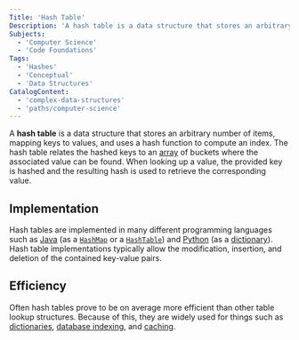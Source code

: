 ```yaml
---
Title: 'Hash Table'
Description: 'A hash table is a data structure that stores an arbitrary number of items, mapping keys to values, and uses a hash function to compute an index.'
Subjects:
  - 'Computer Science'
  - 'Code Foundations'
Tags:
  - 'Hashes'
  - 'Conceptual'
  - 'Data Structures'
CatalogContent:
  - 'complex-data-structures'
  - 'paths/computer-science'
---
```


A **hash table** is a data structure that stores an arbitrary number of items, mapping keys to values, and uses a hash function to compute an index. The hash table relates the hashed keys to an [array](https://www.codecademy.com/resources/docs/general/array) of buckets where the associated value can be found. When looking up a value, the provided key is hashed and the resulting hash is used to retrieve the corresponding value.

## Implementation

Hash tables are implemented in many different programming languages such as [Java](https://www.codecademy.com/resources/docs/java) (as a [`HashMap`](https://www.codecademy.com/resources/docs/java/hashmap) or a [`HashTable`](https://www.codecademy.com/resources/docs/javascript/hashtables)) and [Python](https://www.codecademy.com/resources/docs/python) (as a [dictionary](https://www.codecademy.com/resources/docs/python/dictionaries)). Hash table implementations typically allow the modification, insertion, and deletion of the contained key-value pairs.

## Efficiency

Often hash tables prove to be on average more efficient than other table lookup structures. Because of this, they are widely used for things such as [dictionaries](https://www.codecademy.com/resources/docs/general/dictionary), [database indexing](https://www.codecademy.com/resources/docs/general/database/index), and [caching](https://www.codecademy.com/resources/docs/general/cache).
